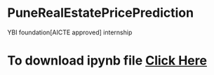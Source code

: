 # PuneRealEstatePricePrediction
YBI foundation[AICTE approved] internship

# To download ipynb file [Click Here](https://omkarrenuse.github.io/PuneRealEstatePricePrediction/YBIfoundationinternship/PuneRealEstate.ipynb)

